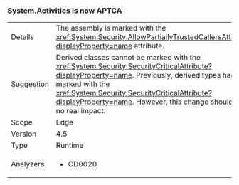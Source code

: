 ### System.Activities is now APTCA

|   |   |
|---|---|
|Details|The assembly is marked with the <xref:System.Security.AllowPartiallyTrustedCallersAttribute?displayProperty=name> attribute.|
|Suggestion|Derived classes cannot be marked with the <xref:System.Security.SecurityCriticalAttribute?displayProperty=name>. Previously, derived types had to be marked with the <xref:System.Security.SecurityCriticalAttribute?displayProperty=name>. However, this change should have no real impact.|
|Scope|Edge|
|Version|4.5|
|Type|Runtime|
|Analyzers|<ul><li>CD0020</li></ul>|

